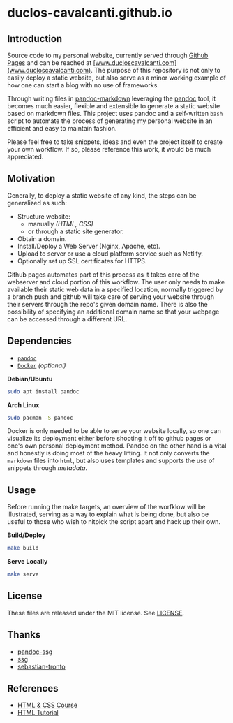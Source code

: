 # duclos-cavalcanti.github.io

## Introduction
Source code to my personal website, currently served through [Github Pages](https://pages.github.com/) and can be reached at [www.ducloscavalcanti.com](www.ducloscavalcanti.com).
The purpose of this repository is not only to easily deploy a static website, but also serve as a minor working example of how one can start a
blog with no use of frameworks.

Through writing files in [pandoc-markdown](https://pandoc.org/MANUAL.html#pandocs-markdown) leveraging the [pandoc](https://pandoc.org/MANUAL.html)
tool, it becomes much easier, flexible and extensible to generate a static website based on markdown files. This project uses pandoc and a self-written
`bash` script to automate the process of generating my personal website in an efficient and easy to maintain fashion.

Please feel free to take snippets, ideas 
and even the project itself to create your own workflow. If so, please reference this work, it would be much appreciated.

## Motivation
Generally, to deploy a static website of any kind, the
steps can be generalized as such:

* Structure website:
  - manually *(HTML, CSS)*
  - or through a static site generator.
* Obtain a domain.
* Install/Deploy a Web Server (Nginx, Apache, etc).
* Upload to server or use a cloud platform service such as Netlify.
* Optionally set up SSL certificates for HTTPS.

Github pages automates part of this process as it takes care of the webserver and cloud
portion of this workflow. The user only needs to make available their static web data in a 
specified location, normally triggered by a branch push and github will take care of serving 
your website through their servers through the repo's given domain name. There is also the possibility 
of specifying an additional domain name so that your webpage can be accessed through a different URL.

## Dependencies 
- [`pandoc`](https://pandoc.org/MANUAL.html)
- [`Docker`](https://docs.docker.com/engine/install/) *(optional)* 

**Debian/Ubuntu** 
```sh 
sudo apt install pandoc
```

**Arch Linux** 
```sh 
sudo pacman -S pandoc
```

Docker is only needed to be able to serve your website locally, so one can visualize its deployment
either before shooting it off to github pages or one's own personal deployment method. Pandoc on the 
other hand is a vital and honestly is doing most of the heavy lifting. It not only converts the `markdown` 
files into `html`, but also uses templates and supports the use of snippets through *metadata*.

## Usage

Before running the make targets, an overview of the worfklow will be illustrated, serving as 
a way to explain what is being done, but also be useful to those who wish to nitpick the script 
apart and hack up their own.


**Build/Deploy**
  ```sh
  make build
  ```

**Serve Locally**
  ```sh
  make serve
  ```

## License
These files are released under the MIT license. See [LICENSE](LICENSE).

## Thanks
* [pandoc-ssg](https://github.com/kevin-nel/pandoc-ssg)
* [ssg](https://github.com/andrew-ayers/ssg)
* [sebastian-tronto](https://sebastiano.tronto.net/blog/2022-08-14-website/)

## References
* [HTML & CSS Course](https://www.youtube.com/watch?v=G3e-cpL7ofc)
* [HTML Tutorial](https://www.youtube.com/watch?v=qz0aGYrrlhU)

